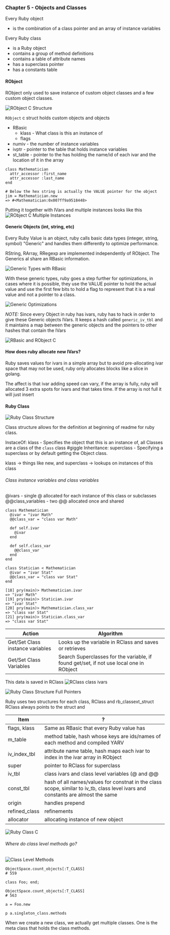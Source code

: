 ### Chapter 5 - Objects and Classes
 
Every Ruby object 
 - is the combination of a class pointer and an array of instance variables

Every Ruby class
 - is a Ruby object 
 - contains a group of method definitions 
 - contains a table of attribute names 
 - has a superclass pointer
 - has a constants table

#### RObject

RObject only used to save instance of custom object classes and a few custom object classes.  

![RObject C Structure](img/05_RObject_structure.png) 
 
`RObject` c struct holds custom objects and objects
- RBasic
  - klass - What class is this an instance of
  - flags
- numiv - the number of instance variables
- ivptr - pointer to the table that holds instance variables
- st_table - pointer to the has holding the name/id of each ivar and the location of it in the array 
 
```
class Mathematician
  attr_accessor :first_name
  attr_accessor :last_name
end  

# Below the hex string is actually the VALUE pointer for the object 
jim = Mathematician.new
=> #<Mathematician:0x007ff9a9518448>
```

Putting it together with IVars and multiple instances looks like this
![RObject C Multiple Instances](img/05_RObject_multiple_instances.png)

#### Generic Objects (int, string, etc)

Every Ruby Value is an object, ruby calls basic data types (integer, string, symbol) "Generic" and handles them differently to optimize performance.

RString, RArray, RRegexp are implemented independently of RObject.  The Generics al share an RBasic information.

![Generic Types with RBasic](img/05_RBasic_and_Generic_types.png)

With these generic types, ruby goes a step further for optimizations, in cases where it is possible, they use the VALUE pointer to hold the actual value and use the first few bits to hold a flag to represent that it is a real value and not a pointer to a class.

![Generic Optimizations](img/05_RBasic_optimizations.png)

*NOTE:* Since every Object in ruby has ivars, ruby has to hack in order to give these Generic objects IVars.  It keeps a hash called `generic_iv_tbl` and it maintains a map between the generic objects and the pointers to other hashes that contain the IVars

![RBasic and RObject C](img/05_RBasic_RObject_C_Code.png)

#### How does ruby allocate new IVars?

Ruby saves values for ivars in a simple array but to avoid pre-allocating ivar space that may not be used, ruby only allocates blocks like a slice in golang.

The affect is that ivar adding speed can vary, if the array is fully, ruby will allocated 3 extra spots for ivars and that takes time. If the array is not full it will just insert

#### Ruby Class

![Ruby Class Structure](img/05_RClass_Structure.png)

Class structure allows for the definition at beginning of readme for ruby class.

InstaceOf: klass - Specifies the object that this is an instance of, all Classes are a class of the `class` class #giggle 
Inheritance: superclass - Specifying a superclass or by default getting the Object class.

klass -> things like new, and 
superclass -> lookups on instances of this class

###### Class instance variables and class variables

@ivars - single @ allocated for each instance of this class or subclasses
@@class_variables - two @@ allocated once and shared
```
class Mathematician
  @ivar = "ivar Math"  
  @@class_var = "class var Math"
  
  def self.ivar
    @ivar
  end
  
  def self.class_var
    @@class_var
  end
end

class Statician < Mathematician
  @ivar = "ivar Stat"  
  @@class_var = "class var Stat"
end

[18] pry(main)> Mathematician.ivar
=> "ivar Math"
[19] pry(main)> Statician.ivar
=> "ivar Stat"
[20] pry(main)> Mathematician.class_var
=> "class var Stat"
[21] pry(main)> Statician.class_var
=> "class var Stat"
```

|Action|Algorithm|
|---|---|
|Get/Set Class instance variables|Looks up the variable in RClass and saves or retrieves|
|Get/Set Class Variables|Search Superclasses for the variable, if found get/set, if not use local one in RObject|

This data is saved in RClass
![RClass class ivars](img/05_RClass_vars_and_ivars.png)

![Ruby Class Structure Full Pointers](img/05_RClass_Structure_pointers.png)

Ruby uses two structures for each class, RClass and rb_classext_struct  RClass always points to the struct and 

|Item|?|
|---|---|
|flags, klass|Same as RBasic that every Ruby value has|
|m_table|method table, hash whose keys are ids/names of each method and compiled YARV|
|iv_index_tbl|attribute name table, hash maps each ivar to index in the ivar array in RObject|
|super|pointer to RClass for superclass|
|iv_tbl|class ivars and class level variables (@ and @@|
|const_tbl|hash of all names/values for constnat in the class scope, similar to iv_tb, class level ivars and constants are almost the same|
|origin|handles prepend|
|refined_class|refinements|
|allocator|allocating instance of new object|

![Ruby Class C](img/05_RClass_C_Code.png)

###### Where do class level methods go?

![Class Level Methods](img/05_RClass_methods_eigenclass.png)

```
ObjectSpace.count_objects[:T_CLASS]
# 559

class Foo; end;

ObjectSpace.count_objects[:T_CLASS]
# 563

a = Foo.new

p a.singleton_class.methods
```

When we create a new class, we actually get multiple classes.  One is the meta class that holds the class methods.

